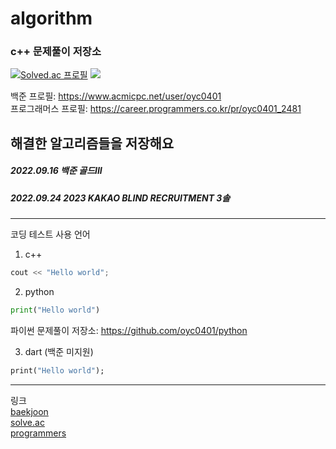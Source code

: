 # algorithm

### c++ 문제풀이 저장소

[![Solved.ac 프로필](http://mazassumnida.wtf/api/v2/generate_badge?boj=oyc0401)](https://solved.ac/oyc0401)
<img src="http://mazandi.herokuapp.com/api?handle=oyc0401&theme=warm"/>

백준 프로필: https://www.acmicpc.net/user/oyc0401   
프로그래머스 프로필: https://career.programmers.co.kr/pr/oyc0401_2481

해결한 알고리즘들을 저장해요
---------------------
##### 2022.09.16 백준 골드III
##### 2022.09.24 2023 KAKAO BLIND RECRUITMENT 3솔




------------
코딩 테스트 사용 언어
1. c++
``` C++
cout << "Hello world";
```
2. python
``` python
print("Hello world")
```
파이썬 문제풀이 저장소: https://github.com/oyc0401/python

3. dart (백준 미지원)
``` dart
print("Hello world");
```

-----

링크  
[baekjoon](https://www.acmicpc.net/user/oyc0401)    
[solve.ac](https://solved.ac/profile/oyc0401)  
[programmers](https://career.programmers.co.kr/pr/oyc0401_2481)
